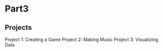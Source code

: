 # Part3

## Projects

Project 1: Creating a Game
Project 2: Making Music
Project 3: Visualizing Data
